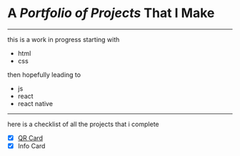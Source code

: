 # A _Portfolio of Projects_ That I Make
______

this is a work in progress starting with  
- html
- css

then hopefully leading to 
- js
- react
- react native

------------

here is a checklist of all the projects that i complete

- [x] [QR Card](https://portfolio-1two3mxbc-shree-cryptos-projects.vercel.app/)
- [x] Info Card
